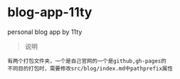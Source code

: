 # blog-app-11ty
 personal blog app by 11ty
 
 
 > 说明

    有两个打包文件夹，一个是自己官网的一个是github,gh-pages的 
    不同目的打包时，需要修改src/blog/index.md中pathprefix属性
